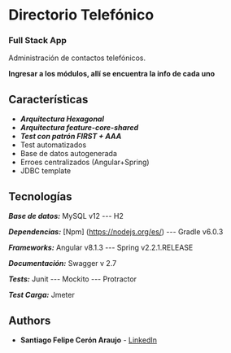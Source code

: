 # Directorio Telefónico
### Full Stack App

Administración de contactos telefónicos.

**Ingresar a los módulos, allí se encuentra la info de cada uno**

## Características
* ***Arquitectura Hexagonal***
* ***Arquitectura feature-core-shared***
* ***Test con patrón FIRST + AAA***
* Test automatizados
* Base de datos autogenerada
* Erroes centralizados (Angular+Spring)
* JDBC template
 
## Tecnologías

***Base de datos:*** MySQL v12 --- H2

***Dependencias:*** [Npm] (https://nodejs.org/es/) --- Gradle v6.0.3

***Frameworks:*** Angular v8.1.3 --- Spring v2.2.1.RELEASE

***Documentación:*** Swagger v 2.7

***Tests:*** Junit --- Mockito --- Protractor

***Test Carga:*** Jmeter

## Authors

*   **Santiago Felipe Cerón Araujo** - [LinkedIn](https://www.linkedin.com/in/santiago-ceron-araujo)

